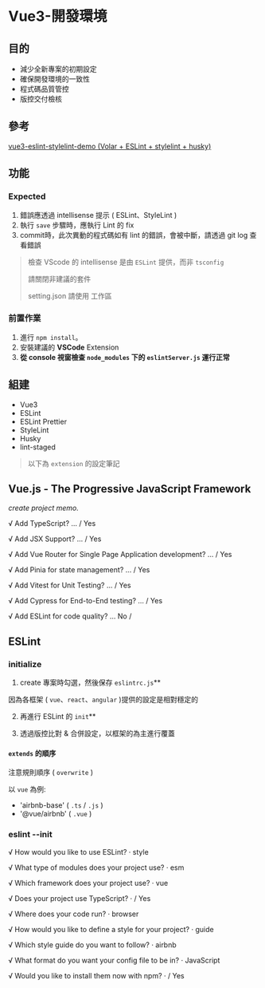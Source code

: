 # Vue3-開發環境
## 目的

- 減少全新專案的初期設定
- 確保開發環境的一致性
- 程式碼品質管控
- 版控交付檢核

## 參考
[vue3-eslint-stylelint-demo (Volar + ESLint + stylelint + husky)](https://github.com/sethidden/vue3-eslint-stylelint-demo)

## 功能
### Expected
1. 錯誤應透過 intellisense 提示 ( ESLint、StyleLint )
2. 執行 `save` 步驟時，應執行 Lint 的 fix
3. commit時，此次異動的程式碼如有 lint 的錯誤，會被中斷，請透過 git log 查看錯誤

> 檢查 VScode 的 intellisense 是由 `ESLint` 提供，而非 `tsconfig`
> 
> 請關閉非建議的套件
> 
> setting.json 請使用 工作區

### 前置作業
1. 進行 `npm install`。
2. 安裝建議的 **VSCode** Extension
3. **從 console 視窗檢查 `node_modules` 下的 `eslintServer.js` 運行正常**

## 組建

- Vue3
- ESLint
- ESLint Prettier
- StyleLint
- Husky
- lint-staged

> 以下為 `extension` 的設定筆記

## Vue.js - The Progressive JavaScript Framework

_create project memo._

√ Add TypeScript? ... / Yes

√ Add JSX Support? ... / Yes

√ Add Vue Router for Single Page Application development? ... / Yes

√ Add Pinia for state management? ... / Yes

√ Add Vitest for Unit Testing? ... / Yes

√ Add Cypress for End-to-End testing? ... / Yes

√ Add ESLint for code quality? ... No /

## ESLint

### initialize

1. create 專案時勾選，然後保存 `eslintrc.js`\*\*

因為各框架 ( `vue`、`react`、`angular` )提供的設定是相對穩定的

2. 再進行 ESLint 的 `init`\*\*

3. 透過版控比對 & 合併設定，以框架的為主進行覆蓋

#### `extends` 的順序

注意規則順序 ( `overwrite` )

以 `vue` 為例:

- 'airbnb-base' ( `.ts` / `.js` )
- '@vue/airbnb' ( `.vue` )

### eslint --init

√ How would you like to use ESLint? · style

√ What type of modules does your project use? · esm

√ Which framework does your project use? · vue

√ Does your project use TypeScript? · / Yes

√ Where does your code run? · browser

√ How would you like to define a style for your project? · guide

√ Which style guide do you want to follow? · airbnb

√ What format do you want your config file to be in? · JavaScript

√ Would you like to install them now with npm? · / Yes
